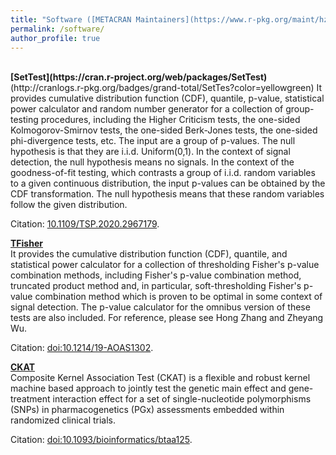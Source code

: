```yaml
---
title: "Software ([METACRAN Maintainers](https://www.r-pkg.org/maint/hzhang@wpi.edu))"
permalink: /software/
author_profile: true
---
```

<br>
<b>[SetTest](https://cran.r-project.org/web/packages/SetTest)</b><br> (http://cranlogs.r-pkg.org/badges/grand-total/SetTes?color=yellowgreen)
It provides cumulative distribution function (CDF), quantile, p-value, statistical power calculator and random number generator for a collection of group-testing procedures, including the Higher Criticism tests, the one-sided Kolmogorov-Smirnov tests, the one-sided Berk-Jones tests, the one-sided phi-divergence tests, etc. The input are a group of p-values. The null hypothesis is that they are i.i.d. Uniform(0,1). In the context of signal detection, the null hypothesis means no signals. In the context of the goodness-of-fit testing, which contrasts a group of i.i.d. random variables to a given continuous distribution, the input p-values can be obtained by the CDF transformation. The null hypothesis means that these random variables follow the given distribution.

Citation: [10.1109/TSP.2020.2967179](https://doi.org/10.1109/TSP.2020.2967179).

<b>[TFisher](https://cran.r-project.org/web/packages/TFisher)</b><br> 
It provides the cumulative distribution function (CDF), quantile, and statistical power calculator for a collection of thresholding Fisher's p-value combination methods, including Fisher's p-value combination method, truncated product method and, in particular, soft-thresholding Fisher's p-value combination method which is proven to be optimal in some context of signal detection. The p-value calculator for the omnibus version of these tests are also included. For reference, please see Hong Zhang and Zheyang Wu.

Citation: [doi:10.1214/19-AOAS1302](https://doi.org/10.1214/19-AOAS1302).

<b>[CKAT](https://cran.r-project.org/web/packages/CKAT)</b><br> 
Composite Kernel Association Test (CKAT) is a flexible and robust kernel machine based approach to jointly test the genetic main effect and gene-treatment interaction effect for a set of single-nucleotide polymorphisms (SNPs) in pharmacogenetics (PGx) assessments embedded within randomized clinical trials.

Citation: [doi:10.1093/bioinformatics/btaa125](https://doi.org/10.1093/bioinformatics/btaa125).




